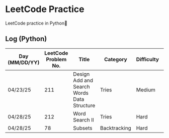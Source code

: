 # LeetCode Practice

LeetCode practice in Python🐍

## Log (Python)
| Day (MM/DD/YY) | LeetCode Problem No. | Title                                      | Category     | Difficulty | Language | Time complexity | Space complexity | Notes | Time spent (min) | My solution result | File                      |
|----------------|----------------------|--------------------------------------------|--------------|------------|----------|-----------------|------------------|-------|------------------|--------------------|---------------------------|
| 04/23/25       | 211                  | Design Add and Search Words Data Structure | Tries        | Medium     | Python   | O(n)            | O(n)             |       |                  |                    | [q211.py](python/q211.py) |
| 04/28/25       | 212                  | Word Search II                             | Tries        | Hard       | Python   | O()             | O(n)             |       |                  |                    | [q212.py](python/q212.py) |
| 04/28/25       | 78                   | Subsets                                    | Backtracking | Hard       | Python   | O(2^n)          | O(2^n)           |       |                  |                    | [q78.py](python/q78.py)   |